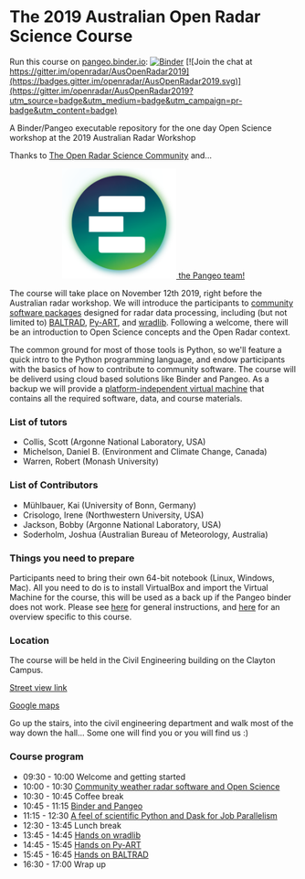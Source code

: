 # The 2019 Australian Open Radar Science Course
Run this course on [pangeo.binder.io](http://binder.pangeo.io/): [![Binder](https://binder.pangeo.io/badge_logo.svg)](https://binder.pangeo.io/v2/gh/openradar/AusOpenRadar2019/master)
[![Join the chat at https://gitter.im/openradar/AusOpenRadar2019](https://badges.gitter.im/openradar/AusOpenRadar2019.svg)](https://gitter.im/openradar/AusOpenRadar2019?utm_source=badge&utm_medium=badge&utm_campaign=pr-badge&utm_content=badge)

A Binder/Pangeo executable repository for the one day Open Science workshop at the 2019 Australian Radar Workshop

Thanks to [The Open Radar Science Community](https://openradarscience.org/) and...


<div style="text-align:center">
<a href='https://pangeo.io/'>
<img src="small_e_logo_cropped.png" alt="drawing" width="200"/>
the Pangeo team!
</a>
</div>


The course will take place on November 12th 2019, right before the Australian radar workshop. We will introduce the participants to [community software packages](http://openradarscience.org) designed for radar data processing, including (but not limited to) [BALTRAD](http://git.baltrad.eu/), [Py-ART](http://arm-doe.github.io/pyart/), and [wradlib](https://wradlib.org). Following a welcome, there will be an introduction to Open Science concepts and the Open Radar context.


The common ground for most of those tools is Python, so we'll feature a quick intro to the Python programming language, and endow participants with the basics of how to contribute to community software. The course will be deliverd using cloud based solutions like Binder and Pangeo. As a backup we will provide a [platform-independent virtual machine](http://openradarscience.org/vm-docs/) that contains all the required software, data, and course materials. 



### List of tutors
* Collis, Scott (Argonne National Laboratory, USA)
* Michelson, Daniel B. (Environment and Climate Change, Canada)
* Warren, Robert (Monash University)

### List of Contributors

* Mühlbauer, Kai (University of Bonn, Germany)
* Crisologo, Irene (Northwestern University, USA)
* Jackson, Bobby (Argonne National Laboratory, USA)
* Soderholm, Joshua (Australian Bureau of Meteorology, Australia)


### Things you need to prepare
Participants need to bring their own 64-bit notebook (Linux, Windows, Mac). All you need to do is to install VirtualBox and import the Virtual Machine for the course, this will be used as a back up if the Pangeo binder does not work. Please see [here](http://openradarscience.org/vm-docs/) for general instructions, and [here](vm-launch) for an overview specific to this course.

### Location

The course will be held in the Civil Engineering building on the Clayton Campus.

[Street view link](https://www.google.com/maps/@-37.9103787,145.1343858,3a,75y,340.26h,78.64t/data=!3m7!1e1!3m5!1sC5gc_5SwApfRMCs8LKVspg!2e0!6s%2F%2Fgeo3.ggpht.com%2Fcbk%3Fpanoid%3DC5gc_5SwApfRMCs8LKVspg%26output%3Dthumbnail%26cb_client%3Dmaps_sv.tactile.gps%26thumb%3D2%26w%3D203%26h%3D100%26yaw%3D26.947475%26pitch%3D0%26thumbfov%3D100!7i13312!8i6656)

[Google maps](https://www.google.com/maps/place/Monash+University/@-37.9103787,145.1343858,19.03z/data=!4m5!3m4!1s0x6ad66acbf64673b9:0xfaf9b169a587104!8m2!3d-37.9105238!4d145.1362182)

Go up the stairs, into the civil engineering department and walk most of the way down the hall... Some one will find you or you will find us :) 




### Course program
* 09:30 - 10:00 Welcome and getting started
* 10:00 - 10:30 [Community weather radar software and Open Science](overview-openscience)
* 10:30 - 10:45 Coffee break
* 10:45 - 11:15 [Binder and Pangeo](cloud)
* 11:15 - 12:30 [A feel of scientific Python and Dask for Job Parallelism](intro-python)
* 12:30 - 13:45 Lunch break
* 13:45 - 14:45 [Hands on wradlib](wradlib)
* 14:45 - 15:45 [Hands on Py-ART](pyart)
* 15:45 - 16:45 [Hands on BALTRAD](baltrad)
* 16:30 - 17:00 Wrap up
